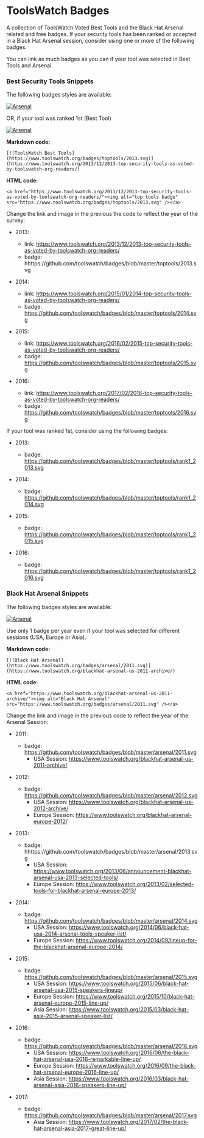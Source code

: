 # ToolsWatch Badges

A collection of ToolsWatch Voted Best Tools and the Black Hat Arsenal related and free badges. 
If your security tools has been ranked or accepted in a Black Hat Arsenal session, consider using one or more of the following badges.

You can link as much badges as you can if your tool was selected in Best Tools and Arsenal.


### Best Security Tools Snippets

 The following badges styles are available:
 
[![Arsenal](https://www.toolswatch.org/badges/toptools/2013.svg)](https://www.toolswatch.org/2013/12/2013-top-security-tools-as-voted-by-toolswatch-org-readers/)

OR, if your tool was ranked 1st (Best Tool)

[![Arsenal](https://www.toolswatch.org/badges/toptools/rank1_2013.svg)](https://www.toolswatch.org/2013/12/2013-top-security-tools-as-voted-by-toolswatch-org-readers/)


**Markdown code:**

`[![ToolsWatch Best Tools](https://www.toolswatch.org/badges/toptools/2013.svg)](https://www.toolswatch.org/2013/12/2013-top-security-tools-as-voted-by-toolswatch-org-readers/)`

**HTML code:**

`<a href="https://www.toolswatch.org/2013/12/2013-top-security-tools-as-voted-by-toolswatch-org-readers/"><img alt="top tools badge" src="https://www.toolswatch.org/badges/toptools/2013.svg" /></a>`

Change the link and image in the previous the code to reflect the year of the survey:

* 2013:
    * link: https://www.toolswatch.org/2013/12/2013-top-security-tools-as-voted-by-toolswatch-org-readers/
    * badge: hhttps://github.com/toolswatch/badges/blob/master/toptools/2013.svg 
    
* 2014:
    * link: https://www.toolswatch.org/2015/01/2014-top-security-tools-as-voted-by-toolswatch-org-readers/ 
    * badge: https://github.com/toolswatch/badges/blob/master/toptools/2014.svg 

* 2015:
    * link: https://www.toolswatch.org/2016/02/2015-top-security-tools-as-voted-by-toolswatch-org-readers/ 
    * badge: https://github.com/toolswatch/badges/blob/master/toptools/2015.svg
    
* 2016:
    * link: https://www.toolswatch.org/2017/02/2016-top-security-tools-as-voted-by-toolswatch-org-readers/ 
    * badge: https://github.com/toolswatch/badges/blob/master/toptools/2016.svg 

If your tool was ranked 1st, consider using the following badges:

* 2013:
    * badge: https://github.com/toolswatch/badges/blob/master/toptools/rank1_2013.svg 
    
* 2014:
    * badge: https://github.com/toolswatch/badges/blob/master/toptools/rank1_2014.svg

* 2015:
    * badge: https://github.com/toolswatch/badges/blob/master/toptools/rank1_2015.svg
   
* 2016:
    * badge: https://github.com/toolswatch/badges/blob/master/toptools/rank1_2016.svg

### Black Hat Arsenal Snippets

 The following badges styles are available:
 
[![Arsenal](https://www.toolswatch.org/badges/arsenal/2011.svg)](https://www.blackhat.com/html/bh-us-11/bh-us-11-arsenal.html/)

Use only 1 badge per year even if your tool was selected for different sessions (USA, Europe or Asia). 


**Markdown code:**

`[![Black Hat Arsenal](https://www.toolswatch.org/badges/arsenal/2011.svg)](https://www.toolswatch.org/blackhat-arsenal-us-2011-archive/)`

**HTML code:**

`<a href="https://www.toolswatch.org/blackhat-arsenal-us-2011-archive/"><img alt="Black Hat Arsenal" src="https://www.toolswatch.org/badges/arsenal/2011.svg" /></a>`


Change the link and image in the previous code to reflect the year of the Arsenal Session:

* 2011:
    * badge: https://github.com/toolswatch/badges/blob/master/arsenal/2011.svg
        * USA Session: https://www.toolswatch.org/blackhat-arsenal-us-2011-archive/
        
* 2012:
    * badge: https://github.com/toolswatch/badges/blob/master/arsenal/2012.svg 
        * USA Session: https://www.toolswatch.org/blackhat-arsenal-us-2012-archive/
        * Europe Session: https://www.toolswatch.org/blackhat-arsenal-europe-2012/ 

* 2013:
    * badge: hhttps://github.com/toolswatch/badges/blob/master/arsenal/2013.svg
        * USA Session: https://www.toolswatch.org/2013/06/announcement-blackhat-arsenal-usa-2013-selected-tools/
        * Europe Session: https://www.toolswatch.org/2013/02/selected-tools-for-blackhat-arsenal-europe-2013/
        
* 2014:
    * badge: https://github.com/toolswatch/badges/blob/master/arsenal/2014.svg
        * USA Session: https://www.toolswatch.org/2014/06/black-hat-usa-2014-arsenal-tools-speaker-list/
        * Europe Session: https://www.toolswatch.org/2014/09/lineup-for-the-blackhat-arsenal-europe-2014/
            
* 2015:
    * badge: https://github.com/toolswatch/badges/blob/master/arsenal/2015.svg
        * USA Session: https://www.toolswatch.org/2015/06/black-hat-arsenal-usa-2015-speakers-lineup/
        * Europe Session: https://www.toolswatch.org/2015/10/black-hat-arsenal-europe-2015-line-up/
        * Asia Session: https://www.toolswatch.org/2015/03/black-hat-asia-2015-arsenal-speaker-list/
        
* 2016:
    * badge: https://github.com/toolswatch/badges/blob/master/arsenal/2016.svg
        * USA Session:  https://www.toolswatch.org/2016/06/the-black-hat-arsenal-usa-2016-remarkable-line-up/
        * Europe Session:  https://www.toolswatch.org/2016/09/the-black-hat-arsenal-europe-2016-line-up/
        * Asia Session: https://www.toolswatch.org/2016/03/black-hat-arsenal-asia-2016-speakers-line-up/
                    
* 2017:
    * badge: https://github.com/toolswatch/badges/blob/master/arsenal/2017.svg
        * Asia Session: https://www.toolswatch.org/2017/02/the-black-hat-arsenal-asia-2017-great-line-up/
                         